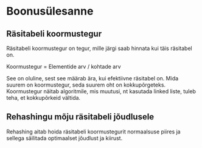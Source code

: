 # Boonusülesanne 

## Räsitabeli koormustegur

Räsitabeli koormustegur on tegur, mille järgi saab hinnata kui täis räsitabel on. 

Koormustegur = Elementide arv / kohtade arv

See on oluline, sest see määrab ära, kui efektiivne räsitabel on. Mida suurem on koormustegur, seda suurem oht on kokkupõrgeteks. Koormustegur näitab algoritmile, mis muutusi, nt kasutada linked liste, tuleb teha, et kokkupõrkeid vältida.

## Rehashingu mõju räsitabeli jõudlusele 

Rehashing aitab hoida räsitabeli koormustegurit normaalsuse piires ja sellega säilitada optimaalset jõudlust ja kiirust. 
